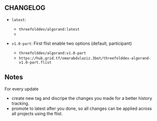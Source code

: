 ## CHANGELOG
- `latest`:
    - `threefolddev/algorand:latest`
    - 

- `v1.0-part`:
    First flist enable two options (default, participant)
    - `threefolddev/algorand:v1.0-part`
    - `https://hub.grid.tf/omarabdulaziz.3bot/threefolddev-algorand-v1.0-part.flist`


## Notes
For every update
- create new tag and discripe the changes you made for a better history tracking.
- promote to latest after you done, so all changes can be applied across all projects using the flist.